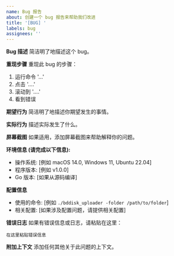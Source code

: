 ```yaml
---
name: Bug 报告
about: 创建一个 bug 报告来帮助我们改进
title: '[BUG] '
labels: bug
assignees: ''
---
```


**Bug 描述**
简洁明了地描述这个 bug。

**重现步骤**
重现此 bug 的步骤：
1. 运行命令 '...'
2. 点击 '....'
3. 滚动到 '....'
4. 看到错误

**期望行为**
简洁明了地描述你期望发生的事情。

**实际行为**
描述实际发生了什么。

**屏幕截图**
如果适用，添加屏幕截图来帮助解释你的问题。

**环境信息 (请完成以下信息):**
- 操作系统: [例如 macOS 14.0, Windows 11, Ubuntu 22.04]
- 程序版本: [例如 v1.0.0]
- Go 版本: [如果从源码编译]

**配置信息**
- 使用的命令: [例如 `./bddisk_uploader -folder /path/to/folder`]
- 相关配置: [如果涉及配置问题，请提供相关配置]

**错误日志**
如果有错误信息或日志，请粘贴在这里：

```
在这里粘贴错误信息
```

**附加上下文**
添加任何其他关于此问题的上下文。